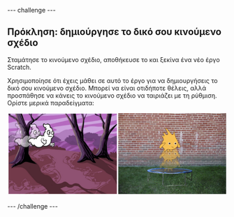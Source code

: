 \--- challenge \---

## Πρόκληση: δημιούργησε το δικό σου κινούμενο σχέδιο

Σταμάτησε το κινούμενο σχέδιο, αποθήκευσε το και ξεκίνα ένα νέο έργο Scratch.

Χρησιμοποίησε ότι έχεις μάθει σε αυτό το έργο για να δημιουργήσεις το δικό σου κινούμενο σχέδιο. Μπορεί να είναι οτιδήποτε θέλεις, αλλά προσπάθησε να κάνεις το κινούμενο σχέδιο να ταιριάζει με τη ρύθμιση. Ορίστε μερικά παραδείγματα:

![screenshot](images/space-egs.png)

\--- /challenge \---